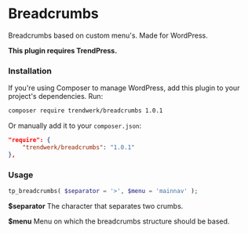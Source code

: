 Breadcrumbs
===========

Breadcrumbs based on custom menu's. Made for WordPress.

**This plugin requires TrendPress.**

### Installation
If you're using Composer to manage WordPress, add this plugin to your project's dependencies. Run:
```sh
composer require trendwerk/breadcrumbs 1.0.1
```

Or manually add it to your `composer.json`:
```json
"require": {
	"trendwerk/breadcrumbs": "1.0.1"
},
```

### Usage

```php
tp_breadcrumbs( $separator = '>', $menu = 'mainnav' );
```

**$separator**
The character that separates two crumbs.

**$menu**
Menu on which the breadcrumbs structure should be based.
